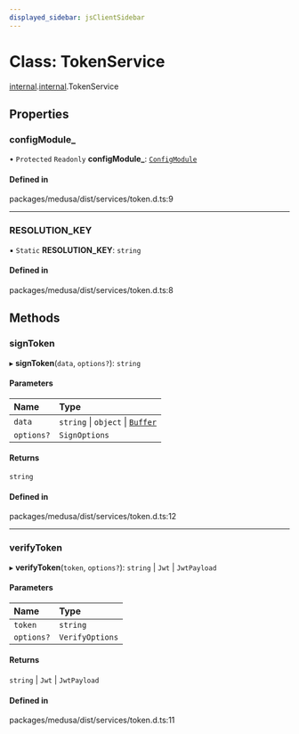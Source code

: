 ```yaml
---
displayed_sidebar: jsClientSidebar
---
```


# Class: TokenService

[internal](../modules/internal-8.md).[internal](../modules/internal-8.internal.md).TokenService

## Properties

### configModule\_

• `Protected` `Readonly` **configModule\_**: [`ConfigModule`](../modules/internal-8.md#configmodule)

#### Defined in

packages/medusa/dist/services/token.d.ts:9

___

### RESOLUTION\_KEY

▪ `Static` **RESOLUTION\_KEY**: `string`

#### Defined in

packages/medusa/dist/services/token.d.ts:8

## Methods

### signToken

▸ **signToken**(`data`, `options?`): `string`

#### Parameters

| Name | Type |
| :------ | :------ |
| `data` | `string` \| `object` \| [`Buffer`](../modules/internal-8.md#buffer) |
| `options?` | `SignOptions` |

#### Returns

`string`

#### Defined in

packages/medusa/dist/services/token.d.ts:12

___

### verifyToken

▸ **verifyToken**(`token`, `options?`): `string` \| `Jwt` \| `JwtPayload`

#### Parameters

| Name | Type |
| :------ | :------ |
| `token` | `string` |
| `options?` | `VerifyOptions` |

#### Returns

`string` \| `Jwt` \| `JwtPayload`

#### Defined in

packages/medusa/dist/services/token.d.ts:11
